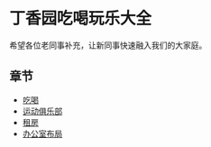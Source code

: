 # 丁香园吃喝玩乐大全

希望各位老同事补充，让新同事快速融入我们的大家庭。

##  章节

*  [吃喝](https://github.com/xiaoronglv/Dxyer/blob/master/chapters/food.md)
*  [运动俱乐部](https://github.com/xiaoronglv/Dxyer/blob/master/chapters/sports.md)
*  [租房](https://github.com/xiaoronglv/Dxyer/blob/master/chapters/renting.md)
*  [办公室布局](https://github.com/xiaoronglv/Dxyer/blob/master/chapters/office.md)
